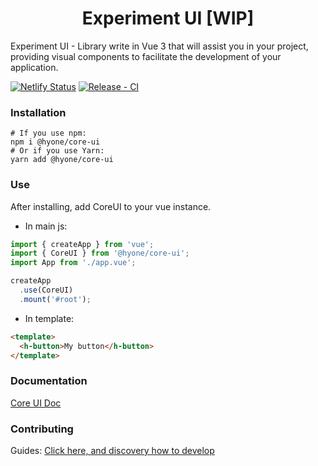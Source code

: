 <h1 align="center">Experiment UI [WIP]</h1>

Experiment UI - Library write in Vue 3 that will assist you in your project, 
providing visual components to facilitate the development of your application.

[![Netlify Status](https://api.netlify.com/api/v1/badges/eacbad6b-41f2-4919-9f67-0f6c4dedfaf8/deploy-status)](https://app.netlify.com/sites/hyone-core-ui/deploys)
[![Release - CI](https://github.com/hyone-org/core-ui/actions/workflows/release.yml/badge.svg)](https://github.com/hyone-org/core-ui/actions/workflows/release.yml)

### Installation

```
# If you use npm: 
npm i @hyone/core-ui
# Or if you use Yarn: 
yarn add @hyone/core-ui
```

### Use

After installing, add CoreUI to your vue instance.

- In main js:

```js
import { createApp } from 'vue';
import { CoreUI } from '@hyone/core-ui';
import App from './app.vue';

createApp
  .use(CoreUI)
  .mount('#root');
```

- In template:

```html
<template>
  <h-button>My button</h-button>
</template>
```

### Documentation
[Core UI Doc](https://hyone-core-ui.netlify.app/)

### Contributing

Guides:
[Click here, and discovery how to develop](CONTRIBUTING.md)
